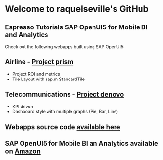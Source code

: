 # Welcome to raquelseville's GitHub

## Espresso Tutorials SAP OpenUI5 for Mobile BI and Analytics 
Check out the following webapps built using SAP OpenUI5:

## Airline - [Project prism](https://raquelseville.github.io/openui5espresso/prism/index.html)
- Project ROI and metrics
- Tile Layout with sap.m StandardTile

## Telecommunications - [Project denovo](https://raquelseville.github.io/openui5espresso/denovo/index.html)
- KPI driven
- Dashboard style with multiple graphs (Pie, Bar, Line)

## Webapps source code [available here](https://github.com/raquelseville/openui5espresso)

## SAP OpenUI5 for Mobile BI an Analytics available on [Amazon](https://goo.gl/QkRh8k)
